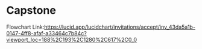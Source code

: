 # Capstone
Flowchart Link:https://lucid.app/lucidchart/invitations/accept/inv_43da5a1b-0147-4ff8-afaf-a33464c7b84c?viewport_loc=188%2C193%2C1280%2C617%2C0_0
